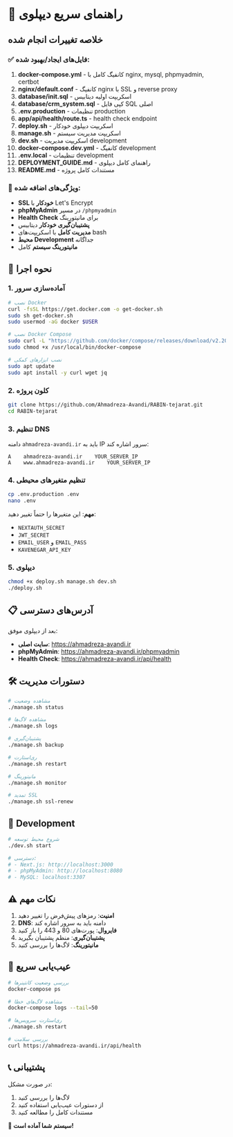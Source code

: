 # 🚀 راهنمای سریع دیپلوی

## خلاصه تغییرات انجام شده

### ✅ فایل‌های ایجاد/بهبود شده:

1. **docker-compose.yml** - کانفیگ کامل با nginx, mysql, phpmyadmin, certbot
2. **nginx/default.conf** - کانفیگ nginx با SSL و reverse proxy
3. **database/init.sql** - اسکریپت اولیه دیتابیس
4. **database/crm_system.sql** - کپی فایل SQL اصلی
5. **.env.production** - تنظیمات production
6. **app/api/health/route.ts** - health check endpoint
7. **deploy.sh** - اسکریپت دیپلوی خودکار
8. **manage.sh** - اسکریپت مدیریت سیستم
9. **dev.sh** - اسکریپت مدیریت development
10. **docker-compose.dev.yml** - کانفیگ development
11. **.env.local** - تنظیمات development
12. **DEPLOYMENT_GUIDE.md** - راهنمای کامل دیپلوی
13. **README.md** - مستندات کامل پروژه

### 🔧 ویژگی‌های اضافه شده:

- **SSL خودکار** با Let's Encrypt
- **phpMyAdmin** در مسیر `/phpmyadmin`
- **Health Check** برای مانیتورینگ
- **پشتیبان‌گیری خودکار** دیتابیس
- **مدیریت کامل** با اسکریپت‌های bash
- **محیط Development** جداگانه
- **مانیتورینگ سیستم** کامل

## 🚀 نحوه اجرا

### 1. آماده‌سازی سرور

```bash
# نصب Docker
curl -fsSL https://get.docker.com -o get-docker.sh
sudo sh get-docker.sh
sudo usermod -aG docker $USER

# نصب Docker Compose
sudo curl -L "https://github.com/docker/compose/releases/download/v2.20.0/docker-compose-$(uname -s)-$(uname -m)" -o /usr/local/bin/docker-compose
sudo chmod +x /usr/local/bin/docker-compose

# نصب ابزارهای کمکی
sudo apt update
sudo apt install -y curl wget jq
```

### 2. کلون پروژه

```bash
git clone https://github.com/Ahmadreza-Avandi/RABIN-tejarat.git
cd RABIN-tejarat
```

### 3. تنظیم DNS

دامنه `ahmadreza-avandi.ir` باید به IP سرور اشاره کند:
```
A    ahmadreza-avandi.ir    YOUR_SERVER_IP
A    www.ahmadreza-avandi.ir    YOUR_SERVER_IP
```

### 4. تنظیم متغیرهای محیطی

```bash
cp .env.production .env
nano .env
```

**مهم**: این متغیرها را حتماً تغییر دهید:
- `NEXTAUTH_SECRET`
- `JWT_SECRET`
- `EMAIL_USER` و `EMAIL_PASS`
- `KAVENEGAR_API_KEY`

### 5. دیپلوی

```bash
chmod +x deploy.sh manage.sh dev.sh
./deploy.sh
```

## 📋 آدرس‌های دسترسی

بعد از دیپلوی موفق:

- **سایت اصلی**: https://ahmadreza-avandi.ir
- **phpMyAdmin**: https://ahmadreza-avandi.ir/phpmyadmin
- **Health Check**: https://ahmadreza-avandi.ir/api/health

## 🛠️ دستورات مدیریت

```bash
# مشاهده وضعیت
./manage.sh status

# مشاهده لاگ‌ها
./manage.sh logs

# پشتیبان‌گیری
./manage.sh backup

# ری‌استارت
./manage.sh restart

# مانیتورینگ
./manage.sh monitor

# تمدید SSL
./manage.sh ssl-renew
```

## 🔧 Development

```bash
# شروع محیط توسعه
./dev.sh start

# دسترسی:
# - Next.js: http://localhost:3000
# - phpMyAdmin: http://localhost:8080
# - MySQL: localhost:3307
```

## ⚠️ نکات مهم

1. **امنیت**: رمزهای پیش‌فرض را تغییر دهید
2. **DNS**: دامنه باید به سرور اشاره کند
3. **فایروال**: پورت‌های 80 و 443 را باز کنید
4. **پشتیبان‌گیری**: منظم پشتیبان بگیرید
5. **مانیتورینگ**: لاگ‌ها را بررسی کنید

## 🚨 عیب‌یابی سریع

```bash
# بررسی وضعیت کانتینرها
docker-compose ps

# مشاهده لاگ‌های خطا
docker-compose logs --tail=50

# ری‌استارت سرویس‌ها
./manage.sh restart

# بررسی سلامت
curl https://ahmadreza-avandi.ir/api/health
```

## 📞 پشتیبانی

در صورت مشکل:
1. لاگ‌ها را بررسی کنید
2. از دستورات عیب‌یابی استفاده کنید
3. مستندات کامل را مطالعه کنید

**🎉 سیستم شما آماده است!**